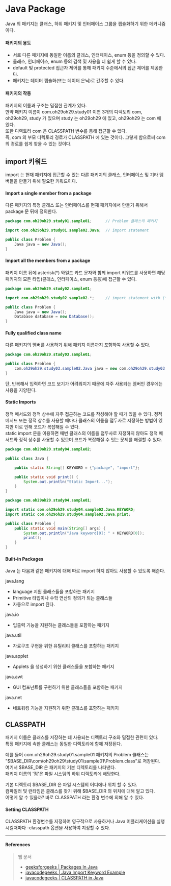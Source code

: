 # Java Package

Java 의 패키지는 클래스, 하위 패키지 및 인터페이스 그룹을 캡슐화하기 위한 메커니즘이다.  

#### 패키지의 용도

- 서로 다른 패키지에 동일한 이름의 클래스, 인터페이스, enum 등을 정의할 수 있다.
- 클래스, 인터페이스, enum 등의 검색 및 사용을 더 쉽게 할 수 있다.  
- default 및 protected 접근자 제어를 통해 패키지 수준에서의 접근 제어를 제공한다.  
- 패키지는 데이터 캡슐화(또는 데이터 은닉)로 간주할 수 있다.  

#### 패키지의 작동

패키지의 이름과 구조는 밀접한 관계가 있다.  
만약 패키지 이름이 com.oh29oh29.study01 이면 3개의 디렉토리 com, oh29oh29, study 가 있으며 study 는 oh29oh29 에 있고, oh29oh29 는 com 에 있다.  
또한 디렉토리 com 은 CLASSPATH 변수를 통해 접근할 수 있다.  
즉, com 의 부모 디렉토리 경로가 CLASSPATH 에 있는 것이다. 그렇게 함으로써 com 의 경로를 쉽게 찾을 수 있는 것이다.  

## import 키워드

import 는 현재 패키지에 접근할 수 있는 다른 패키지의 클래스, 인터페이스 및 기타 멤버들을 만들기 위해 필요한 키워드이다.  

#### Import a single member from a package

다른 패키지의 특정 클래스 또는 인터페이스를 현재 패키지에서 만들기 위해서 package 문 뒤에 정의한다.

```java
package com.oh29oh29.study01.sample01;      // Problem 클래스의 패키지 

import com.oh29oh29.study01.sample02.Java;  // import statement 

public class Problem {
    Java java = new Java();
}
```

#### Import all the members from a package

패키지 이름 뒤에 asterisk(*) 와일드 카드 문자와 함께 import 키워드를 사용하면 해당 패키지의 모든 타입(클래스, 인터페이스, enum 등등)에 접근할 수 있다.  

```java
package com.oh29oh29.study02.sample01;

import com.oh29oh29.study02.sample02.*;     // import statement with (*) wild card

public class Problem {
    Java java = new Java();
    Database database = new Database();
}
```

#### Fully qualified class name

다른 패키지의 멤버를 사용하기 위해 패키지 이름까지 포함하여 사용할 수 있다.  

```java
package com.oh29oh29.study03.sample01;

public class Problem {
    com.oh29oh29.study03.sample02.Java java = new com.oh29oh29.study03.sample02.Java();
}
```

단, 반복해서 입력하면 코드 보기가 어려워지기 때문에 자주 사용되는 멤버인 경우에는 사용을 지양한다.

#### Static Imports

정적 메서드와 정적 상수에 자주 접근하는 코드를 작성해야 할 때가 있을 수 있다.
정적 메서드 또는 정적 상수를 사용할 때마다 클래스의 이름을 접두사로 지정하는 방법이 있지만 이로 인해 코드가 복잡해질 수 있다.  
static import 문을 이용하면 매번 클래스의 이름을 접두사로 지정하지 않아도 정적 메서드와 정적 상수를 사용할 수 있으며 코드가 복잡해질 수 잇는 문제를 해결할 수 있다.

```java
package com.oh29oh29.study04.sample02;

public class Java {

    public static String[] KEYWORD = {"package", "import"};

    public static void print() {
        System.out.println("Static Import...");
    }
}
```

```java
package com.oh29oh29.study04.sample01;

import static com.oh29oh29.study04.sample02.Java.KEYWORD;
import static com.oh29oh29.study04.sample02.Java.print;

public class Problem {
    public static void main(String[] args) {
        System.out.println("Java keyword[0]: " + KEYWORD[0]);
        print();
    }
}
```

#### Built-in Packages

Java 는 다음과 같은 패키지에 대해 따로 import 하지 않아도 사용할 수 있도록 해준다.

java.lang
- language 지원 클래스들을 포함하는 패키지
- Primitive 타입이나 수학 연산의 정의가 되는 클래스들
- 자동으로 import 된다.

java.io
- 입출력 기능을 지원하는 클래스들을 포함하는 패키지

java.util
- 자료구조 구현을 위한 유틸리티 클래스를 포함하는 패키지

java.applet
- Applets 을 생성하기 위한 클래스들을 포함하는 패키지

java.awt
- GUI 컴포넌트를 구현하기 위한 클래스들을 포함하는 패키지

java.net
- 네트워킹 기능을 지원하기 위한 클래스를 포함하는 패키지

## CLASSPATH

패키지 이름은 클래스를 저장하는 데 사용되는 디렉토리 구조와 밀접한 관련이 있다.  
특정 패키지에 속한 클래스는 동일한 디렉토리에 함께 저장된다.  

예를 들어 com.oh29oh29.study01.sample01 패키지의 Problem 클래스는 "$BASE_DIR\com\oh29oh29\study01\sample01\Problem.class"로 저장된다.  
여기서 $BASE_DIR 은 패키지의 기본 디렉토리를 나타낸다.  
패키지 이름의 '점'은 파일 시스템의 하위 디렉토리에 해당한다.  

기본 디렉토리 $BASE_DIR 은 파일 시스템의 어디에나 위치 할 수 있다.  
컴파일러 및 런타임은 클래스를 찾기 위해 $BASE_DIR 의 위치에 대해 알고 있다.  
어떻게 알 수 있을까? 바로 CLASSPATH 라는 환경 변수에 의해 알 수 있다.

#### Setting CLASSPATH

CLASSPATH 환경변수를 지정하여 영구적으로 사용하거나 Java 어플리케이션을 실행시킬때마다 -classpath 옵션을 사용하여 지정할 수 있다.

<hr>

#### References

> 웹 문서
> - [geeksforgeeks | Packages In Java](https://www.geeksforgeeks.org/packages-in-java/)
> - [javacodegeeks | Java Import Keyword Example](https://examples.javacodegeeks.com/java-import-keyword-example/)
> - [javacodegeeks | CLASSPATH in Java](https://www.geeksforgeeks.org/classpath-in-java/)
